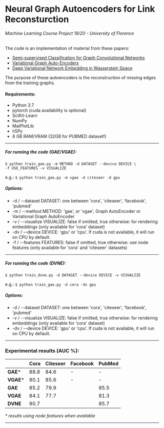 # Neural Graph Autoencoders for Link Reconsturction
###### Machine Learning Course Project 19/20 - University of Florence

The code is an implementation of material from these papers:

* [Semi-supervised Classification for Graph Convolutional Networks](https://arxiv.org/pdf/1609.02907.pdf)
* [Variational Graph Auto-Encoders](https://arxiv.org/pdf/1611.07308.pdf)
* [Deep Variational Network Embedding in Wasserstein Space](https://dl.acm.org/doi/pdf/10.1145/3219819.3220052)

The purpose of these autoencoders is the reconstruction of missing edges from the training graphs.

#### Requirements:
* Python 3.7
* pytorch (cuda availability is optional)
* SciKit-Learn
* NumPy
* MatPlotLib
* h5Py
* 8 GB RAM/VRAM (32GB for PUBMED dataset!)

---

##### For running the code (GAE/VGAE):
```
$ python train_gae.py -m METHOD -d DATASET --device DEVICE \
-f USE_FEATURES -v VISUALIZE
``` 
e.g.: `$ python train_gae.py -m vgae -d citeseer -d gpu`

##### Options: 
*   -d / --dataset DATASET: one between 'cora', 'citeseer', 'facebook', 'pubmed' 
*   -m / --method METHOD: 'gae', or 'vgae', Graph AutoEncoder or Variational Graph AutoEncoder 
*   -v / --visualize VISUALIZE: false if omitted, true otherwise: for rendering embeddings (only available for 'cora' dataset)
*   -dv / --device DEVICE: 'gpu' or 'cpu'. If cuda is not available, it will run on CPU by default. 
*   -f / --features FEATURES: false if omitted, true otherwise: use node features (only available for 'cora' and 'citeseer' datasets)
---
##### For running the code (DVNE):
```
$ python train_dvne.py -d DATASET --device DEVICE -v VISUALIZE
``` 
e.g.: `$ python train_gae.py -d cora -dv gpu`

##### Options: 
*   -d / --dataset DATASET: one between 'cora', 'citeseer', 'facebook', 'pubmed' 
*   -v / --visualize VISUALIZE: false if omitted, true otherwise: for rendering embeddings (only available for 'cora' dataset)
*   -dv / --device DEVICE: 'gpu' or 'cpu'. If cuda is not available, it will run on CPU by default. 
---
### Experimental results (AUC %):

|                  |   Cora    |   Citeseer    |   Facebook    |   PubMed  |
|------------------|-----------|---------------|---------------|-----------|
|     **GAE***     |    88.8   |   84.6        |      -        |    -      |
|     **VGAE***    |    90.1   |   85.6        |      -        |    -      |
|     **GAE**      |    85.2   |   79.9        |           |   85.5    |
|     **VGAE**     |    84.1   |   77.7        |           |   81.3    |
|     **DVNE**     |    90.7   |           |           |   85.7    |    

_* results using node features when available_

---
